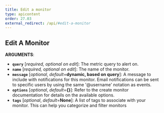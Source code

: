 ```yaml
---
title: Edit a monitor
type: apicontent
order: 27.03
external_redirect: /api/#edit-a-monitor
---
```


## Edit A Monitor

**ARGUMENTS**:

* **`query`** [*required, optional on edit*]:
    The metric query to alert on.
* **`name`** [*required, optional on edit*]:
    The name of the monitor.
* **`message`** [*optional*, *default*=**dynamic, based on query**]:
    A message to include with notifications for this monitor. Email notifications can be sent to specific users by using the same '@username' notation as events.
* **`options`** [*optional*, *default*=**{}**]:
    Refer to the create monitor documentation for details on the available options.
* **`tags`** [*optional*, *default*=**None**]:
    A list of tags to associate with your monitor. This can help you categorize and filter monitors
